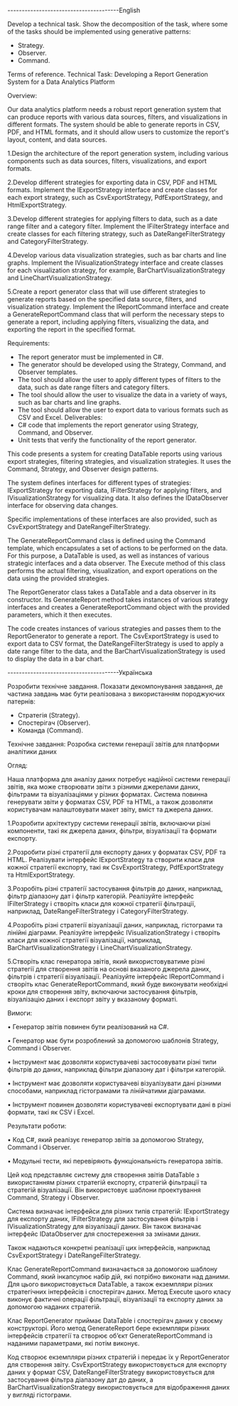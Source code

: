---------------------------------------English

Develop a technical task. Show the decomposition of the task, where some of the tasks should be implemented using generative patterns:
- Strategy. 
- Observer. 
- Command.  

Terms of reference.
Technical Task: Developing a Report Generation System for a Data Analytics Platform

Overview:

Our data analytics platform needs a robust report generation system that can produce reports with various data sources, filters, and visualizations in different formats. The system should be able to generate reports in CSV, PDF, and HTML formats, and it should allow users to customize the report's layout, content, and data sources.

1.Design the architecture of the report generation system, including various components such as data sources, filters, visualizations, and export formats.

2.Develop different strategies for exporting data in CSV, PDF and HTML formats. Implement the IExportStrategy interface and create classes for each export strategy, such as CsvExportStrategy, PdfExportStrategy, and HtmlExportStrategy.

3.Develop different strategies for applying filters to data, such as a date range filter and a category filter. Implement the IFilterStrategy interface and create classes for each filtering strategy, such as DateRangeFilterStrategy and CategoryFilterStrategy.

4.Develop various data visualization strategies, such as bar charts and line graphs. Implement the IVisualizationStrategy interface and create classes for each visualization strategy, for example, BarChartVisualizationStrategy and LineChartVisualizationStrategy.

5.Create a report generator class that will use different strategies to generate reports based on the specified data source, filters, and visualization strategy. Implement the IReportCommand interface and create a GenerateReportCommand class that will perform the necessary steps to generate a report, including applying filters, visualizing the data, and exporting the report in the specified format.

Requirements:
- The report generator must be implemented in C#.
- The generator should be developed using the Strategy, Command, and Observer templates.
- The tool should allow the user to apply different types of filters to the data, such as date range filters and category filters.
- The tool should allow the user to visualize the data in a variety of ways, such as bar charts and line graphs.
- The tool should allow the user to export data to various formats such as CSV and Excel. 
Deliverables:
- C# code that implements the report generator using Strategy, Command, and Observer.
- Unit tests that verify the functionality of the report generator.


This code presents a system for creating DataTable reports using various export strategies, filtering strategies, and visualization strategies. It uses the Command, Strategy, and Observer design patterns.

The system defines interfaces for different types of strategies: IExportStrategy for exporting data, IFilterStrategy for applying filters, and IVisualizationStrategy for visualizing data. It also defines the IDataObserver interface for observing data changes.

Specific implementations of these interfaces are also provided, such as CsvExportStrategy and DateRangeFilterStrategy.

The GenerateReportCommand class is defined using the Command template, which encapsulates a set of actions to be performed on the data. For this purpose, a DataTable is used, as well as instances of various strategic interfaces and a data observer. The Execute method of this class performs the actual filtering, visualization, and export operations on the data using the provided strategies.

The ReportGenerator class takes a DataTable and a data observer in its constructor. Its GenerateReport method takes instances of various strategy interfaces and creates a GenerateReportCommand object with the provided parameters, which it then executes.

The code creates instances of various strategies and passes them to the ReportGenerator to generate a report. The CsvExportStrategy is used to export data to CSV format, the DateRangeFilterStrategy is used to apply a date range filter to the data, and the BarChartVisualizationStrategy is used to display the data in a bar chart.


---------------------------------------Українська

Розробити технічне завдання. Показати декомпонування завдання, де частина завдань має бути реалізована з використанням породжуючих патернів:
-	Стратегія (Strategy). 
-	Спостерігач (Observer). 
-	Команда (Command).  

Технічне завдання: Розробка системи генерації звітів для платформи аналітики даних

Огляд:

Наша платформа для аналізу даних потребує надійної системи генерації звітів, яка може створювати звіти з різними джерелами даних, фільтрами та візуалізаціями у різних форматах. Система повинна генерувати звіти у форматах CSV, PDF та HTML, а також дозволяти користувачам налаштовувати макет звіту, вміст та джерела даних.

1.Розробити архітектуру системи генерації звітів, включаючи різні компоненти, такі як джерела даних, фільтри, візуалізації та формати експорту.

2.Розробити різні стратегії для експорту даних у форматах CSV, PDF та HTML. Реалізувати інтерфейс IExportStrategy та створити класи для кожної стратегії експорту, такі як CsvExportStrategy, PdfExportStrategy та HtmlExportStrategy.

3.Розробіть різні стратегії застосування фільтрів до даних, наприклад, фільтр діапазону дат і фільтр категорій. Реалізуйте інтерфейс IFilterStrategy і створіть класи для кожної стратегії фільтрації, наприклад, DateRangeFilterStrategy і CategoryFilterStrategy.

4.Розробіть різні стратегії візуалізації даних, наприклад, гістограми та лінійні діаграми. Реалізуйте інтерфейс IVisualizationStrategy і створіть класи для кожної стратегії візуалізації, наприклад, BarChartVisualizationStrategy і LineChartVisualizationStrategy.

5.Створіть клас генератора звітів, який використовуватиме різні стратегії для створення звітів на основі вказаного джерела даних, фільтрів і стратегії візуалізації. Реалізуйте інтерфейс IReportCommand і створіть клас GenerateReportCommand, який буде виконувати необхідні кроки для створення звіту, включаючи застосування фільтрів, візуалізацію даних і експорт звіту у вказаному форматі.

Вимоги:

•	Генератор звітів повинен бути реалізований на C#.

•	Генератор має бути розроблений за допомогою шаблонів Strategy, Command і Observer.

•	Інструмент має дозволяти користувачеві застосовувати різні типи фільтрів до даних, наприклад фільтри діапазону дат і фільтри категорій.

•	Інструмент має дозволяти користувачеві візуалізувати дані різними способами, наприклад гістограмами та лінійчатими діаграмами.

•	Інструмент повинен дозволяти користувачеві експортувати дані в різні формати, такі як CSV і Excel. 


Результати роботи:

•	Код C#, який реалізує генератор звітів за допомогою Strategy, Command і Observer.

•	Модульні тести, які перевіряють функціональність генератора звітів.





Цей код представляє систему для створення звітів DataTable з використанням різних стратегій експорту, стратегій фільтрації та стратегій візуалізації. Він використовує шаблони проектування Command, Strategy і Observer.

Система визначає інтерфейси для різних типів стратегій: IExportStrategy для експорту даних, IFilterStrategy для застосування фільтрів і IVisualizationStrategy для візуалізації даних. Він також визначає інтерфейс IDataObserver для спостереження за змінами даних.

Також надаються конкретні реалізації цих інтерфейсів, наприклад CsvExportStrategy і DateRangeFilterStrategy.

Клас GenerateReportCommand визначається за допомогою шаблону Command, який інкапсулює набір дій, які потрібно виконати над даними. Для цього використовується DataTable, а також екземпляри різних стратегічних інтерфейсів і спостерігач даних. Метод Execute цього класу виконує фактичні операції фільтрації, візуалізації та експорту даних за допомогою наданих стратегій.

Клас ReportGenerator приймає DataTable і спостерігач даних у своєму конструкторі. Його метод GenerateReport бере екземпляри різних інтерфейсів стратегії та створює об’єкт GenerateReportCommand із наданими параметрами, які потім виконує.

Код створює екземпляри різних стратегій і передає їх у ReportGenerator для створення звіту. CsvExportStrategy використовується для експорту даних у формат CSV, DateRangeFilterStrategy використовується для застосування фільтра діапазону дат до даних, а BarChartVisualizationStrategy використовується для відображення даних у вигляді гістограми.
